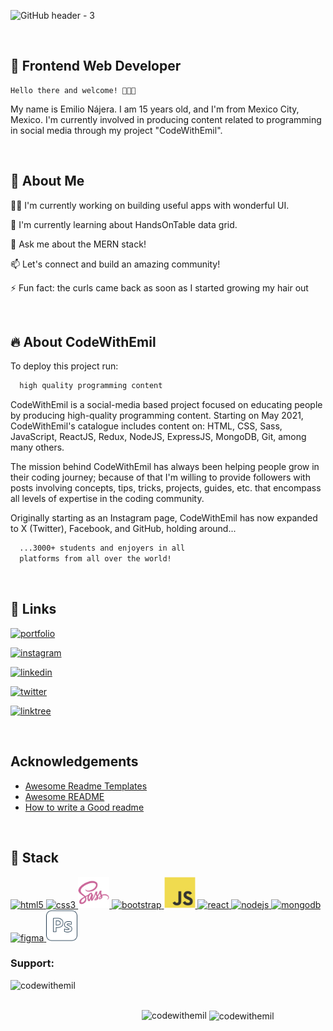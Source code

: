 
![GitHub header - 3](https://github.com/CodeWithEmil/CodeWithEmil/assets/96463540/85f541d0-0fe3-41d2-9e04-b3637a391329)

<br>

## 🚀 Frontend Web Developer 
    Hello there and welcome! 🧑🏻‍💻

My name is Emilio Nájera. I am 15 years old, and I'm from Mexico City, Mexico. I'm currently involved in producing content related to programming in social media through my project "CodeWithEmil".

<br>

## 🥑 About Me
  👩‍💻 I'm currently working on building useful apps with wonderful UI.

  🧠 I'm currently learning about HandsOnTable data grid.

💬 Ask me about the MERN stack!

📫 Let's connect and build an amazing community!

⚡️ Fun fact: the curls came back as soon as I started growing my hair out

<br>

## 🔥 About CodeWithEmil

To deploy this project run:

```bash
  high quality programming content
```

CodeWithEmil is a social-media based project focused on educating people by producing high-quality programming content. Starting on May 2021, CodeWithEmil's catalogue includes content on: HTML, CSS, Sass, JavaScript, ReactJS, Redux, NodeJS, ExpressJS, MongoDB, Git, among many others.

The mission behind CodeWithEmil has always been helping people grow in their coding journey; because of that I'm willing to provide followers with posts involving concepts, tips, tricks, projects, guides, etc. that encompass all levels of expertise in the coding community.

Originally starting as an Instagram page, CodeWithEmil has now expanded to X (Twitter), Facebook, and GitHub, holding around... 

```bash
  ...3000+ students and enjoyers in all 
  platforms from all over the world!
```

<br>

## 🔗 Links
[![portfolio](https://img.shields.io/badge/my_portfolio-ff6257?style=for-the-badge&logo=ko-fi&logoColor=white)](https://emiilionajera.netlify.app)

[![instagram](https://img.shields.io/badge/instagram-D83F6B?style=for-the-badge&logo=instagram&logoColor=white)](https://instagram.com/codewithemil)

[![linkedin](https://img.shields.io/badge/linkedin-0A66C2?style=for-the-badge&logo=linkedin&logoColor=white)](https://www.linkedin.com/in/emilionajera)

[![twitter](https://img.shields.io/badge/twitter-1DA1F2?style=for-the-badge&logo=twitter&logoColor=white)](https://twitter.com/codewithemil)

[![linktree](https://img.shields.io/badge/Linktree-2bbd53?style=for-the-badge&logo=linktree&logoColor=white)](https://linktr.ee/codewithemil)

<br>

## Acknowledgements

 - [Awesome Readme Templates](https://awesomeopensource.com/project/elangosundar/awesome-README-templates)
 - [Awesome README](https://github.com/matiassingers/awesome-readme)
 - [How to write a Good readme](https://bulldogjob.com/news/449-how-to-write-a-good-readme-for-your-github-project)

<br>

## 🔭 Stack
<a href="https://www.w3.org/html/" target="_blank" rel="noreferrer"> <img src="https://upload.wikimedia.org/wikipedia/commons/thumb/3/38/HTML5_Badge.svg/800px-HTML5_Badge.svg.png" alt="html5" width="50" height="50"/> </a> <a href="https://www.w3schools.com/css/" target="_blank" rel="noreferrer"> <img src="https://upload.wikimedia.org/wikipedia/commons/thumb/6/62/CSS3_logo.svg/1200px-CSS3_logo.svg.png" alt="css3" width="50" height="50"/> </a> <a href="https://sass-lang.com" target="_blank" rel="noreferrer"> <img src="https://raw.githubusercontent.com/devicons/devicon/master/icons/sass/sass-original.svg" alt="sass" width="50" height="50"/> </a> <a href="https://getbootstrap.com" target="_blank" rel="noreferrer"> <img src="https://upload.wikimedia.org/wikipedia/commons/thumb/b/b2/Bootstrap_logo.svg/2560px-Bootstrap_logo.svg.png" alt="bootstrap" width="55" height="50"/> </a> <a href="https://developer.mozilla.org/en-US/docs/Web/JavaScript" target="_blank" rel="noreferrer"> <img src="https://raw.githubusercontent.com/devicons/devicon/master/icons/javascript/javascript-original.svg" alt="javascript" width="50" height="50"/> </a> <a href="https://reactjs.org/" target="_blank" rel="noreferrer"> <img src="https://upload.wikimedia.org/wikipedia/commons/thumb/a/a7/React-icon.svg/800px-React-icon.svg.png" alt="react" width="55" height="50"/> </a> <a href="https://nodejs.org" target="_blank" rel="noreferrer"> <img src="https://cdn.iconscout.com/icon/free/png-256/free-nodejs-1-226034.png" alt="nodejs" width="50" height="50"/> </a> <a href="https://www.mongodb.com/" target="_blank" rel="noreferrer"> <img src="https://seeklogo.com/images/M/mongodb-logo-D13D67C930-seeklogo.com.png" alt="mongodb" width="50" height="50"/> </a>  <a href="https://www.figma.com/" target="_blank" rel="noreferrer"> <img src="https://www.vectorlogo.zone/logos/figma/figma-icon.svg" alt="figma" width="50" height="50"/> </a> <a href="https://www.photoshop.com/en" target="_blank" rel="noreferrer"> <img src="https://raw.githubusercontent.com/devicons/devicon/master/icons/photoshop/photoshop-line.svg" alt="photoshop" width="50" height="50"/> </a>

<h3 align="left">Support:</h3>
<p><a href="https://www.buymeacoffee.com/codewithemil"> <img align="left" src="https://cdn.buymeacoffee.com/buttons/v2/default-yellow.png" height="50" width="210" alt="codewithemil" /></a></p><br><br>

<p><img align="left" src="https://github-readme-stats.vercel.app/api/top-langs?username=codewithemil&show_icons=true&locale=en&layout=compact" alt="codewithemil" /></p>

<p>&nbsp;<img align="center" src="https://github-readme-stats.vercel.app/api?username=codewithemil&show_icons=true&locale=en" alt="codewithemil" /></p>
